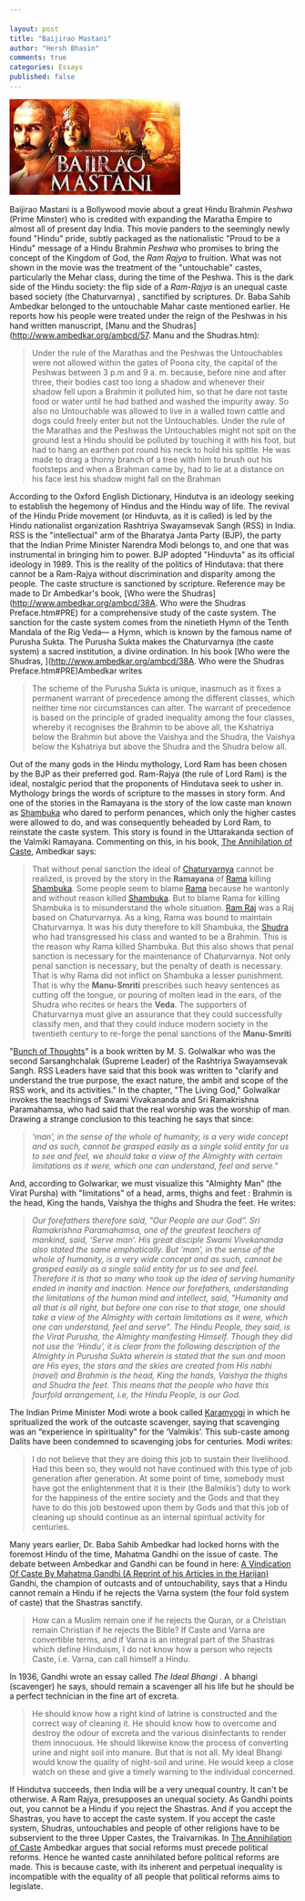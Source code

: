 ```yaml
---

layout: post
title: "Baijirao Mastani"
author: "Hersh Bhasin"
comments: true
categories: Essays
published: false
---
```


![img](/assets/bajirao_1.jpeg)

Baijirao Mastani is a Bollywood movie about a great Hindu Brahmin *Peshwa* (Prime Minster) who is credited with expanding the Maratha Empire to almost all of present day India. This movie panders to the seemingly newly found "Hindu" pride,  subtly packaged as the nationalistic "Proud to be a Hindu"  message of  a Hindu  Brahmin *Peshwa* who promises to bring the concept of the Kingdom of  God, the *Ram Rajya* to fruition. What was not shown in the movie was the treatment of the   "untouchable" castes, particularly the Mehar class, during the time of the Peshwa.   This is the dark side of the Hindu society: the flip side of a *Ram-Rajya* is an unequal caste based society (the Chaturvarnya) , sanctified by scriptures. Dr. Baba Sahib Ambedkar belonged to the  untouchable Mahar caste mentioned earlier.  He reports how his people were treated under the reign of the Peshwas in his hand written manuscript,  [Manu and the Shudras](http://www.ambedkar.org/ambcd/57. Manu and the Shudras.htm):

> Under the rule of the Marathas and the Peshwas the Untouchables were not allowed within the gates of Poona city, the capital of the Peshwas between 3 p.m and 9 a. m. because, before nine and after three, their bodies cast too long a shadow and whenever their shadow fell upon a Brahmin it polluted him, so that he dare not taste food or water until he had bathed and washed the impurity away. So also no Untouchable was allowed to live in a walled town cattle and dogs could freely enter but not the Untouchables. Under the rule of the Marathas and the Peshwas the Untouchables might not spit on the ground lest a Hindu should be polluted by touching it with his foot, but had to hang an earthen pot round his neck to hold his spittle. He was made to drag a thorny branch of a tree with him to brush out his footsteps and when a Brahman came by, had to lie at a distance on his face lest his shadow might fall on the Brahman

According to the Oxford English Dictionary, Hindutva is an ideology seeking to establish the hegemony of Hindus and the Hindu way of life. The revival of the Hindu Pride movement (or Hinduvta, as it is called) is led by the Hindu nationalist organization  Rashtriya Swayamsevak Sangh (RSS) in India. RSS is the "intellectual" arm of the Bharatya Janta Party (BJP),  the party that the Indian Prime Minister Narendra  Modi belongs to, and one that  was  instrumental in bringing him  to power.  BJP adopted "Hinduvta" as its official ideology in 1989. This is the reality of the politics of Hindutava:  that there cannot be a Ram-Rajya without discrimination and disparity among the people. The caste structure is sanctioned by scripture. Reference may be made to Dr Ambedkar's book, [Who were the Shudras](http://www.ambedkar.org/ambcd/38A. Who were the Shudras Preface.htm#PRE)  for a comprehensive study of the caste system. The sanction for the caste system comes from the ninetieth Hymn of the Tenth Mandala of the Rig Veda— a Hymn, which is known by the famous name of Purusha Sukta. The Purusha Sukta makes the Chaturvarnya (the caste system) a sacred institution, a divine ordination. In his book [Who were the Shudras, ](http://www.ambedkar.org/ambcd/38A. Who were the Shudras Preface.htm#PRE)Ambedkar writes

> The scheme of the Purusha Sukta is unique, inasmuch as it fixes a permanent warrant of precedence among the different classes, which neither time nor circumstances can alter. The warrant of precedence is based on the principle of graded inequality among the four classes, whereby it recognises the Brahmin to be above all, the Kshatriya below the Brahmin but above the Vaishya and the Shudra, the Vaishya below the Kshatriya but above the Shudra and the Shudra below all.

Out of the many gods in the Hindu mythology, Lord Ram has been chosen by the BJP as their preferred god. Ram-Rajya (the rule of Lord Ram) is the ideal, nostalgic period that the proponents of Hindutava seek to usher in. Mythology brings the words of scripture to the masses in story form. And one of the stories in the Ramayana is the  story of the low caste man known as [Shambuka](https://en.wikipedia.org/wiki/Shambuka) who dared to perform penances, which only the higher castes were allowed to do, and was consequently  beheaded by Lord Ram, to reinstate the caste system. This story is found in the Uttarakanda section of the Valmiki Ramayana. Commenting on this, in his book, [The Annihilation of Caste](http://ccnmtl.columbia.edu/projects/mmt/ambedkar/web/index.html), Ambedkar  says:

> That without penal sanction the ideal of [Chaturvarnya](http://ccnmtl.columbia.edu/projects/mmt/ambedkar/web/terms/6840.html) cannot be realized, is proved by the story in the **Ramayana** of [Rama](http://ccnmtl.columbia.edu/projects/mmt/ambedkar/web/individuals/6752.html) killing [Shambuka](http://ccnmtl.columbia.edu/projects/mmt/ambedkar/web/individuals/6773.html). Some people seem to blame [Rama](http://ccnmtl.columbia.edu/projects/mmt/ambedkar/web/individuals/6752.html) because he wantonly and without reason killed [Shambuka](http://ccnmtl.columbia.edu/projects/mmt/ambedkar/web/individuals/6773.html). But to blame Rama for killing Shambuka is to misunderstand the whole situation. [Ram Raj](http://ccnmtl.columbia.edu/projects/mmt/ambedkar/web/terms/9457.html) was a Raj based on Chaturvarnya. As a king, Rama was bound to maintain Chaturvarnya. It was his duty therefore to kill Shambuka, the [Shudra ](http://ccnmtl.columbia.edu/projects/mmt/ambedkar/web/groups/6777.html)who had transgressed his class and wanted to be a Brahmin. This is the reason why Rama killed Shambuka. But this also shows that penal sanction is necessary for the maintenance of Chaturvarnya. Not only penal sanction is necessary, but the penalty of death is necessary. That is why Rama did not inflict on Shambuka a lesser punishment. That is why the **Manu-Smriti** prescribes such heavy sentences as cutting off the tongue, or pouring of molten lead in the ears, of the Shudra who recites or hears the **Veda**. The supporters of Chaturvarnya must give an assurance that they could successfully classify men, and that they could induce modern society in the twentieth century to re-forge the penal sanctions of the **Manu-Smriti**

"[Bunch of Thoughts](http://www.hindubooks.org/bot/contents.htm)" is a book written by M. S. Golwalkar who was the second Sarsanghchalak (Supreme Leader) of the Rashtriya Swayamsevak Sangh. RSS Leaders have said that this book was written to "clarify and understand the true purpose, the exact nature, the ambit and scope of the RSS work, and its activities." In the chapter, "The Living God," Golwalkar invokes the teachings of Swami Vivakananda and Sri Ramakrishna Paramahamsa, who had said that the real worship was the worship of man. Drawing a strange conclusion to this teaching he says that since:

>  *‘man’, in the sense of the whole of humanity, is a very wide concept and as such, cannot be grasped easily as a single solid entity for us to see and feel, we should take a view of the Almighty with certain limitations as it were, which one can understand, feel and serve."*

And, according to Golwarkar,  we must  visualize this   "Almighty Man"  (the Virat Pursha) with "limitations"  of  a head, arms, thighs and feet : Brahmin is the head, King the hands, Vaishya the thighs and Shudra the feet. He writes:

> *Our forefathers therefore said, "Our People are our God". Sri Ramakrishna Paramahamsa, one of the greatest teachers of mankind, said, ‘Serve man’. His great disciple Swami Vivekananda also stated the same emphatically. But ‘man’, in the sense of the whole of humanity, is a very wide concept and as such, cannot be grasped easily as a single solid entity for us to see and feel. Therefore it is that so many who took up the idea of serving humanity ended in inanity and inaction. Hence our forefathers, understanding the limitations of the human mind and intellect, said, "Humanity and all that is all right, but before one can rise to that stage, one should take a view of the Almighty with certain limitations as it were, which one can understand, feel and serve". The Hindu People, they said, is the Virat Purusha, the Almighty manifesting Himself. Though they did not use the ‘Hindu’, it is clear from the following description of the Almighty in Purusha Sukta wherein is stated that the sun and moon are His eyes, the stars and the skies are created from His nabhi (navel) and Brahmin is the head, King the hands, Vaishya the thighs and Shudra the feet. This means that the people who have this fourfold arrangement, i.e, the Hindu People, is our God.*

The Indian Prime Minister Modi wrote a book called [Karamyogi](http://epaper.timesofindia.com/Repository/ml.asp?Ref=VE9JQS8yMDA3LzExLzI0I0FyMDA3MDA%3D) in which he spritualized the work of the outcaste scavenger, saying that scavenging was an “experience in spirituality” for the ‘Valmikis’. This sub-caste among Dalits have been condemned to scavenging jobs for centuries.  Modi writes: 
>I do not believe that they are doing this job to sustain their livelihood. Had this been so, they would not have continued with this type of job generation after generation. At some point of time, somebody must have got the enlightenment that it is their (the Balmikis’) duty to work for the happiness of the entire society and the Gods and that they have to do this job bestowed upon them by Gods and that this job of cleaning up should continue as an internal spiritual activity for centuries. 

Many years earlier, Dr. Baba Sahib Ambedkar had locked horns with the foremost Hindu of the time, Mahatma Gandhi on the issue of caste. The debate between Ambedkar and Gandhi can be found in here: [A Vindication Of Caste By Mahatma Gandhi (A Reprint of his Articles in the Harijan)](http://ccnmtl.columbia.edu/projects/mmt/ambedkar/web/appendix_1.html) Gandhi, the champion of outcasts and of untouchability, says that a Hindu cannot remain a Hindu if he rejects the Varna system (the four fold system of caste) that the Shastras sanctify.

> How can a Muslim remain one if he rejects the Quran, or a Christian remain Christian if he rejects the Bible? If Caste and Varna are convertible terms, and if Varna is an integral part of the Shastras which define Hinduism, I do not know how a person who rejects Caste, i.e. Varna, can call himself a Hindu.

In 1936, Gandhi wrote an essay called  *The Ideal Bhangi* . A bhangi (scavenger) he says, should remain a scavenger all his life but he should be a perfect technician in the fine art of excreta.

> He should know how a right kind of latrine is constructed and the correct way of cleaning it. He should know how to overcome and destroy the odour of excreta and the various disinfectants to render them innocuous. He should likewise know the process of converting urine and night soil into manure. But that is not all. My ideal Bhangi would know the quality of night-soil and urine. He would keep a close watch on these and give a timely warning to the individual concerned.

If Hindutva succeeds, then India will be a very unequal country. It can't be otherwise. A Ram Rajya, presupposes an unequal society. As Gandhi points out, you cannot be a Hindu if you reject the Shastras. And if you accept the Shastras, you have to accept the caste system. If you accept the caste system, Shudras, untouchables and people of other religions have to be subservient to the three Upper Castes, the Traivarnikas. In [The Annihilation of Caste](http://ccnmtl.columbia.edu/projects/mmt/ambedkar/web/index.html) Ambedkar argues that social reforms must precede political reforms. Hence he wanted caste annihilated before political reforms are made. This is because caste, with its inherent and perpetual inequality is incompatible with the equality of all people that political reforms aims to legislate.